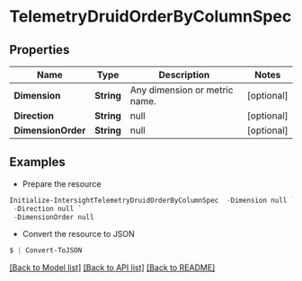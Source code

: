 # TelemetryDruidOrderByColumnSpec
## Properties

Name | Type | Description | Notes
------------ | ------------- | ------------- | -------------
**Dimension** | **String** | Any dimension or metric name. | [optional] 
**Direction** | **String** | null | [optional] 
**DimensionOrder** | **String** | null | [optional] 

## Examples

- Prepare the resource
```powershell
Initialize-IntersightTelemetryDruidOrderByColumnSpec  -Dimension null `
 -Direction null `
 -DimensionOrder null
```

- Convert the resource to JSON
```powershell
$ | Convert-ToJSON
```

[[Back to Model list]](../README.md#documentation-for-models) [[Back to API list]](../README.md#documentation-for-api-endpoints) [[Back to README]](../README.md)

